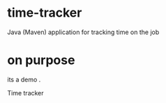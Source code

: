 # time-tracker
Java (Maven) application for tracking time on the job

# on purpose
its a demo    .

Time tracker
